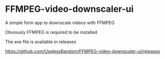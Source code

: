 # FFMPEG-video-downscaler-ui

A simple form app to downscale videos with FFMPEG

Obviously FFMPEG is required to be installed

The exe file is available in releases

https://github.com/UselessRandom/FFMPEG-video-downscaler-ui/releases
